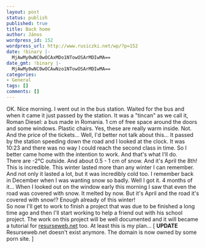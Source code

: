 ```yaml
---
layout: post
status: publish
published: true
title: Back home
author: János
wordpress_id: 152
wordpress_url: http://www.rusiczki.net/wp/?p=152
date: !binary |-
  MjAwMy0wNC0wOCAxMDo1NTowOSArMDIwMA==
date_gmt: !binary |-
  MjAwMy0wNC0wOCAwNzo1NTowOSArMDIwMA==
categories:
- General
tags: []
comments: []
---
```

<p>OK. Nice morning. I went out in the bus station. Waited for the bus and when it came it just passed by the station. It was a "tincan" as we call it, Roman Diesel: a bus made in Romania. 1 cm of free space around the doors and some windows. Plastic chairs. Yes, these are really warm inside. Not. And the price of the tickets... Well, I'd better not talk about this... It passed by the station speeding down the road and I looked at the clock. It was 10:23 and there was no way I could reach the second class in time. So I better came home with the intention to work. And that's what I'll do.<br />
There are -2&deg;C outside. And about 0.5 - 1 cm of snow. And it's April the 8th! This is incredible. This winter lasted more than any winter I can remember. And not only it lasted a lot, but it was incredibly cold too. I remember back in December when I was wanting snow so badly. Well I got it. 4 months of it... When I looked out on the window early this morning I saw that even the road was covered with snow. It melted by now. But it's April and the road it's covered with snow!? Enough already of this winter!<br />
So now I'll get to work to finish a project that was due to be finished a long time ago and then I'll start working to help a friend out with his school project. The work on this project will be well documented and it will became a tutorial for <a href="http://www.resurseweb.net/" title="My &quot;let's do some good and teach the people stuff&quot; site">resurseweb.net</a> too. At least this is my plan... [ <b>UPDATE</b> Resurseweb.net doesn't exist anymore. The domain is now owned by some porn site. ]</p>
